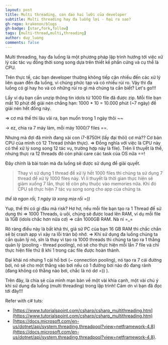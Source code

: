 ```yaml
---
layout: post
title: Multi threading, con dao hai lưỡi của developer
subtitle: Multi threading hay đa luồng lợi - hại ra sao?
gh-repo: krakenon/blogs
gh-badge: [star,fork,follow]
tags: [multi-thread,multi,threading]
author: duy_luong
comments: false
---
```


Multi threading, hay đa luồng là một phương pháp lập trình hướng tới việc xử lý các tác vụ đồng thời song song dựa trên thiết kế phần cứng và cụ thể là CPU.

Trên thực tế, các bạn developer thường không tiếp cận nhiều đến các xử lý liên quan đến đa luồng, vì chúng phức tạp và có nhiều rủi ro.
Vậy thì đa luồng có gì hay ho và có những rủi ro gì mà chúng ta cần biết?
Let's go!!!

Lấy ví dụ bạn cần unzip thông tin idols từ 1000 file đã được zip. Mỗi file bạn mất 10 phút để giải nén chẳng hạn:
1000 * 10 = 10.000 phút (~7 ngày) để giải nén hết đống này.

=> cơ mà thế thì lâu vãi ra, bạn muốn trong 1 ngày thôi ~~

-> ez, chia ra 7 máy làm, mỗi máy 1000/7 files ==.

Nhưng mà đợi đã mình đang xài con i7-8750H (lấy đại thôi) cơ mà?? Cơ bản CPU của mình có 12 Thread (nhân thực).
=> Đồng nghĩa với việc là CPU này có thể xử lý song song 12 tác vụ, trường hợp này là file). Trên lí thuyết là thế, nhưng thực ra 12 threads đó còn phải care các task của OS nữa ==!

Đây chính là bài toán mà đa luồng sẽ được sử dụng để giải quyết.
>Thay vì sử dụng 1 thread để xử lý hết 1000 files thì chúng ta sử dụng 7 thread để xử lý 1000 files này. Vì lí thuyết là thời gian thực hiện
sẽ giảm xuống 7 lần, thực tế còn phụ thuộc vào memories nữa. Khi đó CPU sẽ thực hiện 7 tác vụ song song cho app của chúng ta.

*thế là ngon rồi, 1 ngày là xong mịa rồi =))*

Yup, thế thì có gì đâu mà risk?
Hơ hơ, nếu mỗi file bạn tạo ra 1 Thread để sử dụng thì => 1000 Threads, ù uôi, chúng sẽ được load lên RAM, ví dụ mỗi file là 1GB (idols chắc hơn nữa cơ) 
=> cần 1000GB RAM. Nà ní =_=

Rõ ràng điều này là bất khả thi, giả sử PC của bạn 16 GB RAM thì chắc chắn sẽ bị crash app vì xảy ra lỗi tràn bộ nhớ.
=> Khi sử dụng đa luồng chúng ta cần quản lý nó, sln là thay vì tạo ra 1000 threads thì chúng ta tạo ra 1 thằng quản lý (pooling - thread pooling), nó sẽ cho thực hiện mỗi lần 7 file và chỉ thực hiện file thứ 8 khi 1 trong các file được hoàn thành.

Đại khái nó nhưng 1 cái hồ bơi (~ connection pooling), nó tạo ra 7 cái đường bơi, nó sẽ cho một thằng vào bơi nếu có 1 đường bơi nào đó đang rảnh (đang không có thằng nào bơi, chắc là nó dơ =)) ).

Trên đây, là chia sẻ của mình mạn bàn về một vài khía cạnh, một vài chú ý khi sử dụng đa luồng (multi threading) trong lập trình!
Cảm ơn vì bạn đã đọc tới đây!!!

Refer with c# tuts: 
- [https://www.tutorialspoint.com/csharp/csharp_multithreading.htm](https://www.tutorialspoint.com/csharp/csharp_multithreading.htm)
- [https://docs.microsoft.com/en-us/dotnet/api/system.threading.threadpool?view=netframework-4.8](https://docs.microsoft.com/en-us/dotnet/api/system.threading.threadpool?view=netframework-4.8).
